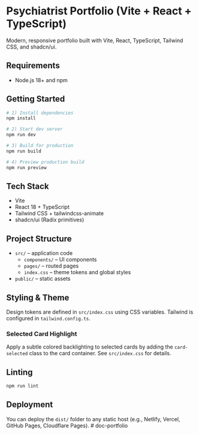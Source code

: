 # Psychiatrist Portfolio (Vite + React + TypeScript)

Modern, responsive portfolio built with Vite, React, TypeScript, Tailwind CSS, and shadcn/ui.

## Requirements

- Node.js 18+ and npm

## Getting Started

```sh
# 1) Install dependencies
npm install

# 2) Start dev server
npm run dev

# 3) Build for production
npm run build

# 4) Preview production build
npm run preview
```

## Tech Stack

- Vite
- React 18 + TypeScript
- Tailwind CSS + tailwindcss-animate
- shadcn/ui (Radix primitives)

## Project Structure

- `src/` – application code
  - `components/` – UI components
  - `pages/` – routed pages
  - `index.css` – theme tokens and global styles
- `public/` – static assets

## Styling & Theme

Design tokens are defined in `src/index.css` using CSS variables. Tailwind is configured in `tailwind.config.ts`.

### Selected Card Highlight

Apply a subtle colored backlighting to selected cards by adding the `card-selected` class to the card container. See `src/index.css` for details.

## Linting

```sh
npm run lint
```

## Deployment

You can deploy the `dist/` folder to any static host (e.g., Netlify, Vercel, GitHub Pages, Cloudflare Pages).
#   d o c - p o r t f o l i o  
 